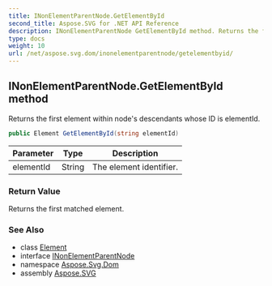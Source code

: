```yaml
---
title: INonElementParentNode.GetElementById
second_title: Aspose.SVG for .NET API Reference
description: INonElementParentNode GetElementById method. Returns the first element within nodes descendants whose ID is elementId
type: docs
weight: 10
url: /net/aspose.svg.dom/inonelementparentnode/getelementbyid/
---
```

## INonElementParentNode.GetElementById method

Returns the first element within node's descendants whose ID is elementId.

```csharp
public Element GetElementById(string elementId)
```

| Parameter | Type | Description |
| --- | --- | --- |
| elementId | String | The element identifier. |

### Return Value

Returns the first matched element.

### See Also

* class [Element](../../element/)
* interface [INonElementParentNode](../)
* namespace [Aspose.Svg.Dom](../../../aspose.svg.dom/)
* assembly [Aspose.SVG](../../../)
